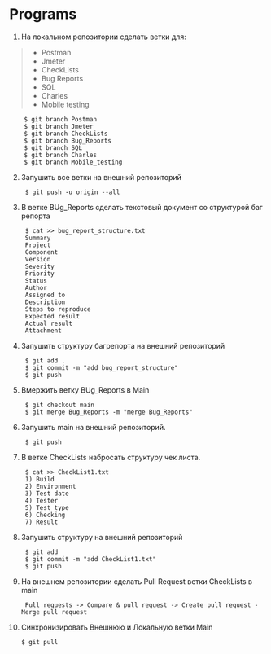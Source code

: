 # Programs

1. На локальном репозитории сделать ветки для:
>- Postman
>- Jmeter
>- CheckLists
>- Bug Reports
>- SQL
>- Charles
>- Mobile testing

        $ git branch Postman
        $ git branch Jmeter
        $ git branch CheckLists
        $ git branch Bug_Reports
        $ git branch SQL
        $ git branch Charles
        $ git branch Mobile_testing

2. Запушить все ветки на внешний репозиторий

        $ git push -u origin --all

3. В ветке BUg_Reports сделать текстовый документ со структурой баг репорта

        $ cat >> bug_report_structure.txt
        Summary
        Project
        Component
        Version
        Severity
        Priority
        Status
        Author
        Assigned to
        Description
        Steps to reproduce
        Expected result
        Actual result
        Attachment

4. Запушить структуру багрепорта на внешний репозиторий

        $ git add .
        $ git commit -m "add bug_report_structure"
        $ git push

5. Вмержить ветку BUg_Reports в Main

        $ git checkout main
        $ git merge Bug_Reports -m "merge Bug_Reports"

6. Запушить main на внешний репозиторий.

        $ git push

7. В ветке CheckLists набросать структуру чек листа.

        $ cat >> CheckList1.txt
        1) Build
        2) Environment
        3) Test date
        4) Tester
        5) Test type
        6) Checking
        7) Result

8. Запушить структуру на внешний репозиторий

        $ git add
        $ git commit -m "add CheckList1.txt"
        $ git push

9. На внешнем репозитории сделать Pull Request ветки CheckLists в main

        Pull requests -> Compare & pull request -> Create pull request - Merge pull request

10. Синхронизировать Внешнюю и Локальную ветки Main

        $ git pull
